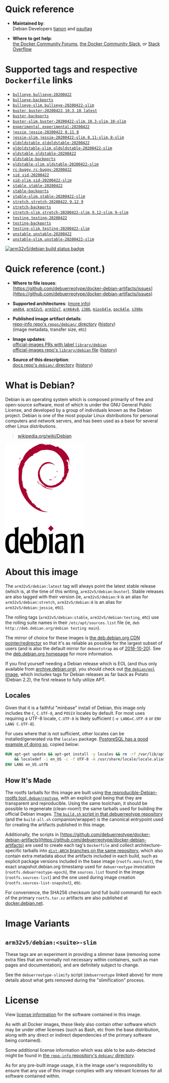 <!--

********************************************************************************

WARNING:

    DO NOT EDIT "debian/README.md"

    IT IS AUTO-GENERATED

    (from the other files in "debian/" combined with a set of templates)

********************************************************************************

-->

# Quick reference

-	**Maintained by**:  
	Debian Developers [tianon](https://qa.debian.org/developer.php?login=tianon) and [paultag](https://qa.debian.org/developer.php?login=paultag)

-	**Where to get help**:  
	[the Docker Community Forums](https://forums.docker.com/), [the Docker Community Slack](http://dockr.ly/slack), or [Stack Overflow](https://stackoverflow.com/search?tab=newest&q=docker)

# Supported tags and respective `Dockerfile` links

-	[`bullseye`, `bullseye-20200422`](https://github.com/debuerreotype/docker-debian-artifacts/blob/1fc29e9f4b299d693e32f38303623ae47580a2f7/bullseye/Dockerfile)
-	[`bullseye-backports`](https://github.com/debuerreotype/docker-debian-artifacts/blob/1fc29e9f4b299d693e32f38303623ae47580a2f7/bullseye/backports/Dockerfile)
-	[`bullseye-slim`, `bullseye-20200422-slim`](https://github.com/debuerreotype/docker-debian-artifacts/blob/1fc29e9f4b299d693e32f38303623ae47580a2f7/bullseye/slim/Dockerfile)
-	[`buster`, `buster-20200422`, `10.3`, `10`, `latest`](https://github.com/debuerreotype/docker-debian-artifacts/blob/1fc29e9f4b299d693e32f38303623ae47580a2f7/buster/Dockerfile)
-	[`buster-backports`](https://github.com/debuerreotype/docker-debian-artifacts/blob/1fc29e9f4b299d693e32f38303623ae47580a2f7/buster/backports/Dockerfile)
-	[`buster-slim`, `buster-20200422-slim`, `10.3-slim`, `10-slim`](https://github.com/debuerreotype/docker-debian-artifacts/blob/1fc29e9f4b299d693e32f38303623ae47580a2f7/buster/slim/Dockerfile)
-	[`experimental`, `experimental-20200422`](https://github.com/debuerreotype/docker-debian-artifacts/blob/1fc29e9f4b299d693e32f38303623ae47580a2f7/experimental/Dockerfile)
-	[`jessie`, `jessie-20200422`, `8.11`, `8`](https://github.com/debuerreotype/docker-debian-artifacts/blob/1fc29e9f4b299d693e32f38303623ae47580a2f7/jessie/Dockerfile)
-	[`jessie-slim`, `jessie-20200422-slim`, `8.11-slim`, `8-slim`](https://github.com/debuerreotype/docker-debian-artifacts/blob/1fc29e9f4b299d693e32f38303623ae47580a2f7/jessie/slim/Dockerfile)
-	[`oldoldstable`, `oldoldstable-20200422`](https://github.com/debuerreotype/docker-debian-artifacts/blob/1fc29e9f4b299d693e32f38303623ae47580a2f7/oldoldstable/Dockerfile)
-	[`oldoldstable-slim`, `oldoldstable-20200422-slim`](https://github.com/debuerreotype/docker-debian-artifacts/blob/1fc29e9f4b299d693e32f38303623ae47580a2f7/oldoldstable/slim/Dockerfile)
-	[`oldstable`, `oldstable-20200422`](https://github.com/debuerreotype/docker-debian-artifacts/blob/1fc29e9f4b299d693e32f38303623ae47580a2f7/oldstable/Dockerfile)
-	[`oldstable-backports`](https://github.com/debuerreotype/docker-debian-artifacts/blob/1fc29e9f4b299d693e32f38303623ae47580a2f7/oldstable/backports/Dockerfile)
-	[`oldstable-slim`, `oldstable-20200422-slim`](https://github.com/debuerreotype/docker-debian-artifacts/blob/1fc29e9f4b299d693e32f38303623ae47580a2f7/oldstable/slim/Dockerfile)
-	[`rc-buggy`, `rc-buggy-20200422`](https://github.com/debuerreotype/docker-debian-artifacts/blob/1fc29e9f4b299d693e32f38303623ae47580a2f7/rc-buggy/Dockerfile)
-	[`sid`, `sid-20200422`](https://github.com/debuerreotype/docker-debian-artifacts/blob/1fc29e9f4b299d693e32f38303623ae47580a2f7/sid/Dockerfile)
-	[`sid-slim`, `sid-20200422-slim`](https://github.com/debuerreotype/docker-debian-artifacts/blob/1fc29e9f4b299d693e32f38303623ae47580a2f7/sid/slim/Dockerfile)
-	[`stable`, `stable-20200422`](https://github.com/debuerreotype/docker-debian-artifacts/blob/1fc29e9f4b299d693e32f38303623ae47580a2f7/stable/Dockerfile)
-	[`stable-backports`](https://github.com/debuerreotype/docker-debian-artifacts/blob/1fc29e9f4b299d693e32f38303623ae47580a2f7/stable/backports/Dockerfile)
-	[`stable-slim`, `stable-20200422-slim`](https://github.com/debuerreotype/docker-debian-artifacts/blob/1fc29e9f4b299d693e32f38303623ae47580a2f7/stable/slim/Dockerfile)
-	[`stretch`, `stretch-20200422`, `9.12`, `9`](https://github.com/debuerreotype/docker-debian-artifacts/blob/1fc29e9f4b299d693e32f38303623ae47580a2f7/stretch/Dockerfile)
-	[`stretch-backports`](https://github.com/debuerreotype/docker-debian-artifacts/blob/1fc29e9f4b299d693e32f38303623ae47580a2f7/stretch/backports/Dockerfile)
-	[`stretch-slim`, `stretch-20200422-slim`, `9.12-slim`, `9-slim`](https://github.com/debuerreotype/docker-debian-artifacts/blob/1fc29e9f4b299d693e32f38303623ae47580a2f7/stretch/slim/Dockerfile)
-	[`testing`, `testing-20200422`](https://github.com/debuerreotype/docker-debian-artifacts/blob/1fc29e9f4b299d693e32f38303623ae47580a2f7/testing/Dockerfile)
-	[`testing-backports`](https://github.com/debuerreotype/docker-debian-artifacts/blob/1fc29e9f4b299d693e32f38303623ae47580a2f7/testing/backports/Dockerfile)
-	[`testing-slim`, `testing-20200422-slim`](https://github.com/debuerreotype/docker-debian-artifacts/blob/1fc29e9f4b299d693e32f38303623ae47580a2f7/testing/slim/Dockerfile)
-	[`unstable`, `unstable-20200422`](https://github.com/debuerreotype/docker-debian-artifacts/blob/1fc29e9f4b299d693e32f38303623ae47580a2f7/unstable/Dockerfile)
-	[`unstable-slim`, `unstable-20200422-slim`](https://github.com/debuerreotype/docker-debian-artifacts/blob/1fc29e9f4b299d693e32f38303623ae47580a2f7/unstable/slim/Dockerfile)

[![arm32v5/debian build status badge](https://img.shields.io/jenkins/s/https/doi-janky.infosiftr.net/job/multiarch/job/arm32v5/job/debian.svg?label=arm32v5/debian%20%20build%20job)](https://doi-janky.infosiftr.net/job/multiarch/job/arm32v5/job/debian/)

# Quick reference (cont.)

-	**Where to file issues**:  
	[https://github.com/debuerreotype/docker-debian-artifacts/issues](https://github.com/debuerreotype/docker-debian-artifacts/issues)

-	**Supported architectures**: ([more info](https://github.com/docker-library/official-images#architectures-other-than-amd64))  
	[`amd64`](https://hub.docker.com/r/amd64/debian/), [`arm32v5`](https://hub.docker.com/r/arm32v5/debian/), [`arm32v7`](https://hub.docker.com/r/arm32v7/debian/), [`arm64v8`](https://hub.docker.com/r/arm64v8/debian/), [`i386`](https://hub.docker.com/r/i386/debian/), [`mips64le`](https://hub.docker.com/r/mips64le/debian/), [`ppc64le`](https://hub.docker.com/r/ppc64le/debian/), [`s390x`](https://hub.docker.com/r/s390x/debian/)

-	**Published image artifact details**:  
	[repo-info repo's `repos/debian/` directory](https://github.com/docker-library/repo-info/blob/master/repos/debian) ([history](https://github.com/docker-library/repo-info/commits/master/repos/debian))  
	(image metadata, transfer size, etc)

-	**Image updates**:  
	[official-images PRs with label `library/debian`](https://github.com/docker-library/official-images/pulls?q=label%3Alibrary%2Fdebian)  
	[official-images repo's `library/debian` file](https://github.com/docker-library/official-images/blob/master/library/debian) ([history](https://github.com/docker-library/official-images/commits/master/library/debian))

-	**Source of this description**:  
	[docs repo's `debian/` directory](https://github.com/docker-library/docs/tree/master/debian) ([history](https://github.com/docker-library/docs/commits/master/debian))

# What is Debian?

Debian is an operating system which is composed primarily of free and open-source software, most of which is under the GNU General Public License, and developed by a group of individuals known as the Debian project. Debian is one of the most popular Linux distributions for personal computers and network servers, and has been used as a base for several other Linux distributions.

> [wikipedia.org/wiki/Debian](https://en.wikipedia.org/wiki/Debian)

![logo](https://raw.githubusercontent.com/docker-library/docs/b449be7df57e9ed9086bb5821bfb5d6cdc5d67a4/debian/logo.png)

# About this image

The `arm32v5/debian:latest` tag will always point the latest stable release (which is, at the time of this writing, `arm32v5/debian:buster`). Stable releases are also tagged with their version (ie, `arm32v5/debian:9` is an alias for `arm32v5/debian:stretch`, `arm32v5/debian:8` is an alias for `arm32v5/debian:jessie`, etc).

The rolling tags (`arm32v5/debian:stable`, `arm32v5/debian:testing`, etc) use the rolling suite names in their `/etc/apt/sources.list` file (ie, `deb http://deb.debian.org/debian testing main`).

The mirror of choice for these images is [the deb.debian.org CDN pointer/redirector](https://deb.debian.org) so that it's as reliable as possible for the largest subset of users (and is also the default mirror for `debootstrap` as of [2016-10-20](https://anonscm.debian.org/cgit/d-i/debootstrap.git/commit/?id=9e8bc60ad1ccf3a25ce7890526b70059f3e770de)). See the [deb.debian.org homepage](https://deb.debian.org) for more information.

If you find yourself needing a Debian release which is EOL (and thus only available from [archive.debian.org](http://archive.debian.org)), you should check out [the `debian/eol` image](https://hub.docker.com/r/debian/eol/), which includes tags for Debian releases as far back as Potato (Debian 2.2), the first release to fully utilize APT.

## Locales

Given that it is a faithful "minbase" install of Debian, this image only includes the `C`, `C.UTF-8`, and `POSIX` locales by default. For most uses requiring a UTF-8 locale, `C.UTF-8` is likely sufficient (`-e LANG=C.UTF-8` or `ENV LANG C.UTF-8`).

For uses where that is not sufficient, other locales can be installed/generated via the `locales` package. [PostgreSQL has a good example of doing so](https://github.com/docker-library/postgres/blob/69bc540ecfffecce72d49fa7e4a46680350037f9/9.6/Dockerfile#L21-L24), copied below:

```dockerfile
RUN apt-get update && apt-get install -y locales && rm -rf /var/lib/apt/lists/* \
	&& localedef -i en_US -c -f UTF-8 -A /usr/share/locale/locale.alias en_US.UTF-8
ENV LANG en_US.utf8
```

## How It's Made

The rootfs tarballs for this image are built using [the reproducible-Debian-rootfs tool, `debuerreotype`](https://github.com/debuerreotype/debuerreotype), with an explicit goal being that they are transparent and reproducible. Using the same toolchain, it should be possible to regenerate (clean-room!) the same tarballs used for building the official Debian images. [The `build.sh` script in that debuerreotype repository](https://github.com/debuerreotype/debuerreotype/blob/master/build.sh) (and the `build-all.sh` companion/wrapper) is the canonical entrypoint used for creating the artifacts published in this image.

Additionally, the scripts in [https://github.com/debuerreotype/docker-debian-artifacts](https://github.com/debuerreotype/docker-debian-artifacts) are used to create each tag's `Dockerfile` and collect architecture-specific tarballs into [`dist-ARCH` branches on the same repository](https://github.com/debuerreotype/docker-debian-artifacts/branches), which also contain extra metadata about the artifacts included in each build, such as explicit package versions included in the base image (`rootfs.manifest`), the exact snapshot.debian.org timestamp used for `debuerreotype` invocation (`rootfs.debuerreotype-epoch`), the `sources.list` found in the image (`rootfs.sources-list`) and the one used during image creation (`rootfs.sources-list-snapshot`), etc.

For convenience, the SHA256 checksum (and full build command) for each of the primary `rootfs.tar.xz` artifacts are also published at [docker.debian.net](https://docker.debian.net/).

# Image Variants

## `arm32v5/debian:<suite>-slim`

These tags are an experiment in providing a slimmer base (removing some extra files that are normally not necessary within containers, such as man pages and documentation), and are definitely subject to change.

See the `debuerreotype-slimify` script (`debuerreotype` linked above) for more details about what gets removed during the "slimification" process.

# License

View [license information](https://www.debian.org/social_contract#guidelines) for the software contained in this image.

As with all Docker images, these likely also contain other software which may be under other licenses (such as Bash, etc from the base distribution, along with any direct or indirect dependencies of the primary software being contained).

Some additional license information which was able to be auto-detected might be found in [the `repo-info` repository's `debian/` directory](https://github.com/docker-library/repo-info/tree/master/repos/debian).

As for any pre-built image usage, it is the image user's responsibility to ensure that any use of this image complies with any relevant licenses for all software contained within.
